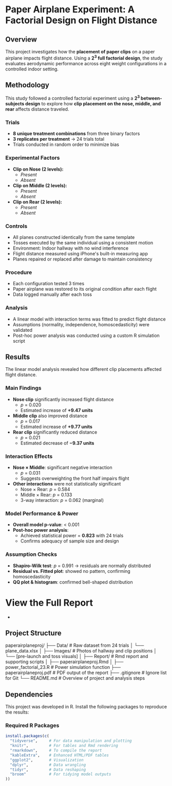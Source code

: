 # Paper Airplane Experiment: A Factorial Design on Flight Distance

## Overview  
This project investigates how the **placement of paper clips** on a paper airplane impacts flight distance. Using a **$2^3$ full factorial design**, the study evaluates aerodynamic performance across eight weight configurations in a controlled indoor setting.

## Methodology  

This study followed a controlled factorial experiment using a **$2^3$ between-subjects design** to explore how **clip placement on the nose, middle, and rear** affects distance traveled.

### Trials  
- **8 unique treatment combinations** from three binary factors  
- **3 replicates per treatment** → 24 trials total  
- Trials conducted in random order to minimize bias

### Experimental Factors  
- **Clip on Nose (2 levels):**
  - *Present*
  - *Absent*  
- **Clip on Middle (2 levels):**
  - *Present*
  - *Absent*  
- **Clip on Rear (2 levels):**
  - *Present*
  - *Absent*  

### Controls  
- All planes constructed identically from the same template  
- Tosses executed by the same individual using a consistent motion  
- Environment: Indoor hallway with no wind interference  
- Flight distance measured using iPhone's built-in measuring app  
- Planes repaired or replaced after damage to maintain consistency  

### Procedure  
- Each configuration tested 3 times  
- Paper airplane was restored to its original condition after each flight  
- Data logged manually after each toss  

### Analysis  
- A linear model with interaction terms was fitted to predict flight distance  
- Assumptions (normality, independence, homoscedasticity) were validated  
- Post-hoc power analysis was conducted using a custom R simulation script  

## Results  

The linear model analysis revealed how different clip placements affected flight distance.

### Main Findings  
- **Nose clip** significantly increased flight distance  
  - *p* = 0.020  
  - Estimated increase of **+9.47 units**
- **Middle clip** also improved distance  
  - *p* = 0.017  
  - Estimated increase of **+9.77 units**
- **Rear clip** significantly reduced distance  
  - *p* = 0.021  
  - Estimated decrease of **−9.37 units**

### Interaction Effects  
- **Nose × Middle**: significant negative interaction  
  - *p* = 0.031  
  - Suggests overweighting the front half impairs flight
- **Other interactions** were not statistically significant  
  - Nose × Rear: *p* = 0.584  
  - Middle × Rear: *p* = 0.133  
  - 3-way interaction: *p* = 0.062 (marginal)

### Model Performance & Power  
- **Overall model p-value**: < 0.001  
- **Post-hoc power analysis**:  
  - Achieved statistical power = **0.823** with 24 trials  
  - Confirms adequacy of sample size and design  

### Assumption Checks  
- **Shapiro-Wilk test**: *p* = 0.991 → residuals are normally distributed  
- **Residual vs. Fitted plot**: showed no pattern, confirming homoscedasticity  
- **QQ plot & histogram**: confirmed bell-shaped distribution  

# View the Full Report  
-

## Project Structure  
paperairplaneproj/
├── Data/ # Raw dataset from 24 trials
│ └── plane_data.xlsx
│
├── Images/ # Photos of hallway and clip positions
│ └── [pre-launch and toss visuals]
│
├── Report/ # Rmd report and supporting scripts
│ ├── paperairplaneproj.Rmd
│
├── power_factorial_23.R # Power simulation function
├── paperairplaneproj.pdf # PDF output of the report
├── .gitignore # Ignore list for Git
└── README.md # Overview of project and analysis steps

## Dependencies  

This project was developed in R. Install the following packages to reproduce the results:

### Required R Packages  
```r
install.packages(c(
  "tidyverse",     # For data manipulation and plotting
  "knitr",         # For tables and Rmd rendering
  "rmarkdown",     # To compile the report
  "kableExtra",    # Enhanced HTML/PDF tables
  "ggplot2",       # Visualization
  "dplyr",         # Data wrangling
  "tidyr",         # Data reshaping
  "broom"          # For tidying model outputs
))
